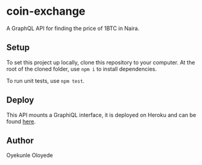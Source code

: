 # coin-exchange

A GraphQL API for finding the price of 1BTC in Naira.

## Setup

To set this project up locally, clone this repository to your computer. At the root of the cloned folder, use `npm i` to install dependencies.

To run unit tests, use `npm test`.

## Deploy

This API mounts a GraphiQL interface, it is deployed on Heroku and can be found [here](https://coin-exchanger.herokuapp.com/graphiql).

## Author

Oyekunle Oloyede
